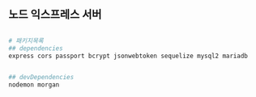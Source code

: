 ## 노드 익스프레스 서버

```bash

# 패키지목록
## dependencies
express cors passport bcrypt jsonwebtoken sequelize mysql2 mariadb


## devDependencies
nodemon morgan

```
